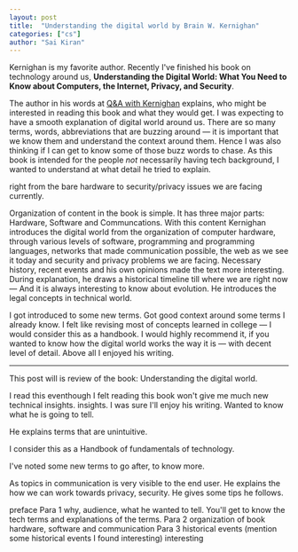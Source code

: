 ```yaml
---
layout: post
title:  "Understanding the digital world by Brain W. Kernighan"
categories: ["cs"]
author: "Sai Kiran"
---
```


Kernighan is my favorite author.
Recently I've finished his book on technology around us,
**Understanding the Digital World: What You Need to Know about Computers, the Internet, Privacy, and Security**.


The author in his words at [Q&A with Kernighan][Q&A with Kernighan] explains,
who might be interested in reading this book and what they would get.
I was expecting to have a smooth explanation of digital world around us.
There are so many terms, words, abbreviations that are buzzing around &mdash;
it is important that we know them and understand the context around them.
Hence I was also thinking if I can get to know some of those buzz words to chase.
As this book is intended for the people *not* necessarily having tech background,
I wanted to understand at what detail he tried to explain.



right from the bare hardware to security/privacy issues we are facing currently.



Organization of content in the book is simple.
It has three major parts: Hardware, Software and Communcations.
With this content Kernighan introduces the digital world from the organization of computer hardware,
through various levels of software,
programming and programming languages, networks that made communication possible, the web as we see it today
and security and privacy problems we are facing.
Necessary history, recent events and his own opinions made the text more interesting.
During explanation, he draws a historical timeline till where we are right now &mdash;
And it is always interesting to know about evolution.
He introduces the legal concepts in technical world.



I got introduced to some new terms. Got good context around some terms I already know.
I felt like revising most of concepts learned in college &mdash;
I would consider this as a handbook.
I would highly recommend it, if you wanted to know how the digital world works the way it is &mdash; with decent level of detail.
Above all I enjoyed his writing.



-------------------




This post will is review of the book: Understanding the digital world.


I read this eventhough I felt reading this book won't give me much new technical insights.
insights. I was sure I'll enjoy his writing.
Wanted to know what he is going to tell.


He explains terms that are unintuitive.


I consider this as a Handbook of fundamentals of technology.

I've noted some new terms to go after, to know more.




As topics in communication is very visible to the end user. He explains the how we can
work towards privacy, security. He gives some tips he follows.


preface
Para 1 why, audience, what he wanted to tell. You'll get to know the tech terms and explanations of the terms.
Para 2 organization of book
    hardware, software and communication
Para 3 historical events
    (mention some historical events I found interesting)
    interesting

[Q&A with Kernighan]:https://press.princeton.edu/interviews/qa-10951